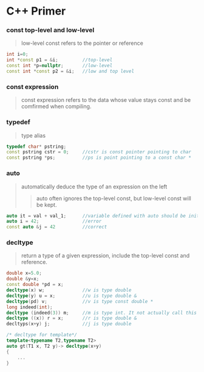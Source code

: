 # C++ Primer  

### const top-level and low-level  
> low-level const refers to the pointer or reference
```C++
int i=0;
int *const p1 = &i;         //top-level
const int *p=nullptr;       //low-level
const int *const p2 = &i;   //low and top level
```

### const expression
> const expression refers to the data whose value stays const and be comfirmed when compiling.

### typedef  
> type alias
```C++
typedef char* pstring;
const pstring cstr = 0;     //cstr is const pointer pointing to char
const pstring *ps;          //ps is point pointing to a const char *
```

### auto  
> automatically deduce the type of an expression on the left
>> auto often ignores the top-level const, but low-level const will be kept.
```C++
auto it = val + val_1;      //variable defined with auto should be initialized.
auto i = 42;                //error
const auto &j = 42          //correct
```

### decltype
> return a type of a given expression, include the top-level const and reference.
```C++
double x=5.0;
double &y=x;
const double *pd = x;
decltype(x) w;              //w is type double
decltype(y) u = x;          //u is type double &
decltype(pd) v;             //v is type const double *
long indeed(int);
decltype (indeed(3)) m;     //m is type int. It not actually call this function.
decltype ((x)) r = x;       //r is type double &
decltyps(x+y) j;            //j is type double

/* decltype for template*/
template<typename T2,typename T2>
auto gt(T1 x, T2 y)-> decltype(x+y)
{
    ...
}
```



